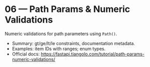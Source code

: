 # 06 — Path Params & Numeric Validations

Numeric validations for path parameters using `Path()`.

- Summary: gt/ge/lt/le constraints, documentation metadata.
- Examples: item IDs with ranges; enum types.
- Official docs: https://fastapi.tiangolo.com/tutorial/path-params-numeric-validations/


